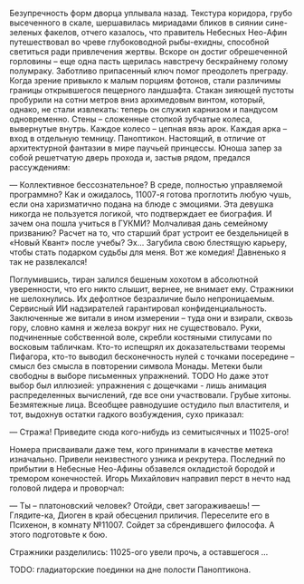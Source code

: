 Безупречность форм дворца уплывала назад. Текстура коридора, грубо высеченного в скале, шершавилась мириадами бликов в сиянии сине-зеленых факелов, отчего казалось, что правитель Небесных Нео-Афин путешествовал во чреве глубоководной рыбы-ехидны, способной светиться ради привлечения жертвы. Вскоре он достиг обрешеченной горловины – еще одна пасть щерилась навстречу бескрайнему голому полумраку. Заботливо припасенный ключ помог преодолеть преграду. Когда зрение привыкло к малым порциям фотонов, стали различимы границы открывшегося пещерного ландшафта. Стакан зияющей пустоты пробурили на сотни метров вниз архимедовым винтом, который, однако, не стали извлекать: теперь он служил карнизом и пандусом одновременно. Стены – сложенные стопкой зубчатые колеса, вывернутые внутрь. Каждое колесо – цепная вязь арок. Каждая арка – вход в отдельную темницу. Паноптикон. Настоящий, в отличие от архитектурной фантазии в мире паучьей принцессы. Юноша запер за собой решетчатую дверь прохода и, застыв рядом, предался рассуждениям:   

— Коллективное бессознательное? В среде, полностью управляемой программно? Как и ожидалось, 11007-я готова проглотить любую чушь, если она харизматично подана на блюде с эмоциями. Эта девушка никогда не пользуется логикой, что подтверждает ее биография. И зачем она пошла учиться в ГУКМИ? Молчаливая дань семейному призванию? Расчет на то, что старший брат устроит ее бездельницей в «Новый Квант» после учебы? Эх... Загубила свою блестящую карьеру, чтобы стать подарком судьбы для меня. Вот же комедия! Давненько я так не развлекался!

Поглумившись, тиран залился бешеным хохотом в абсолютной уверенности, что его никто слышит, вернее, не внимает ему. Стражники не шелохнулись. Их дефолтное безразличие было непроницаемым. Сервисный ИИ надзирателей гарантировал конфиденциальность. Заключенные же витали в ином измерении – туда они и взирали, сквозь гору, словно камня и железа вокруг них не существовало. Руки, подчиненные собственной воле, скребли костяными стилусами по восковым табличкам. Кто-то испещрял их доказательствами теоремы Пифагора, кто-то выводил бесконечность нулей с точками посередине – смысл без смысла в повторении символа Монады. Метеки были свободны в выборе письменных упражнений. TODO Но даже этот выбор был иллюзией: упражнения с дощечками - лишь анимация распределенных вычислений, где все они участвовали. Грубые хитоны. Безмятежные лица. Всеобщее равнодушие остудило пыл властителя, и тот, выдохнув остатки гадкого возбуждения, сухо приказал:

— Стража! Приведите сюда кого-нибудь из семитысячных и 11025-ого!

Номера присваивали даже тем, кого принимали в качестве метека изначально. Привели неизвестного узника и рекрутера. Последний по прибытии в Небесные Нео-Афины обзавелся окладистой бородой и тремором конечностей. Игорь Михайлович направил перст в нечто над головой лидера и проворчал:

— Ты – платоновский человек? Отойди, свет загораживаешь!
— Глядите-ка, Диоген в край обесценил приличия. Переселите его в Психенон, в комнату №11007. Сойдет за сбрендившего философа. А этого подготовьте к бою.

Стражники разделились: 11025-ого увели прочь, а оставшегося ...

TODO: гладиаторские поединки на дне полости Паноптикона.